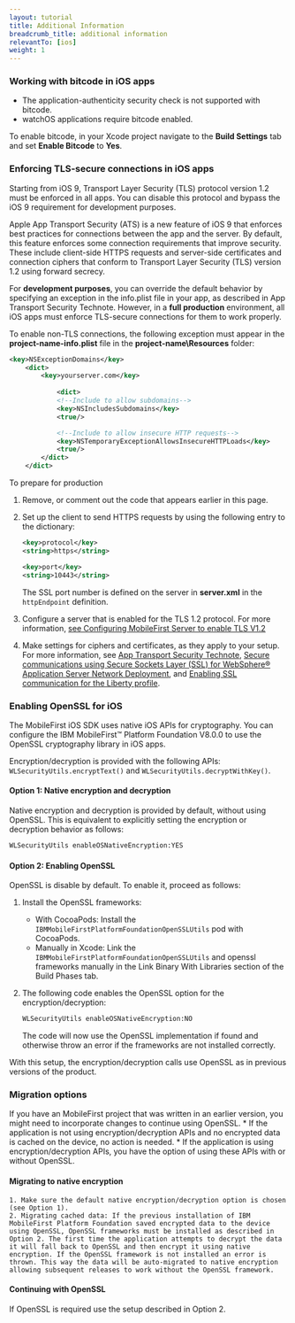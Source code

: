 ```yaml
---
layout: tutorial
title: Additional Information
breadcrumb_title: additional information
relevantTo: [ios]
weight: 1
---
```


### Working with bitcode in iOS apps

* The application-authenticity security check is not supported with bitcode.
* watchOS applications require bitcode enabled.

To enable bitcode, in your Xcode project navigate to the **Build Settings** tab and set **Enable Bitcode** to **Yes**.

### Enforcing TLS-secure connections in iOS apps
Starting from iOS 9, Transport Layer Security (TLS) protocol version 1.2 must be enforced in all apps. You can disable this protocol and bypass the iOS 9 requirement for development purposes.

Apple App Transport Security (ATS) is a new feature of iOS 9 that enforces best practices for connections between the app and the server. By default, this feature enforces some connection requirements that improve security. These include client-side HTTPS requests and server-side certificates and connection ciphers that conform to Transport Layer Security (TLS) version 1.2 using forward secrecy.

For **development purposes**, you can override the default behavior by specifying an exception in the info.plist file in your app, as described in App Transport Security Technote. However, in a **full production** environment, all iOS apps must enforce TLS-secure connections for them to work properly.

To enable non-TLS connections, the following exception must appear in the **project-name-info.plist** file in the **project-name\Resources** folder:

```xml
<key>NSExceptionDomains</key>
    <dict>
        <key>yourserver.com</key>
    
            <dict>
            <!--Include to allow subdomains-->
            <key>NSIncludesSubdomains</key>
            <true/>

            <!--Include to allow insecure HTTP requests-->
            <key>NSTemporaryExceptionAllowsInsecureHTTPLoads</key>
            <true/>
        </dict>
    </dict>
```

To prepare for production

1. Remove, or comment out the code that appears earlier in this page.  
2. Set up the client to send HTTPS requests by using the following entry to the dictionary:  

    ```xml
    <key>protocol</key>
    <string>https</string>

    <key>port</key>
    <string>10443</string>
    ```
    The SSL port number is defined on the server in **server.xml** in the `httpEndpoint` definition.
    
3. Configure a server that is enabled for the TLS 1.2 protocol. For more information, [see Configuring MobileFirst Server to enable TLS V1.2](http://www-01.ibm.com/support/docview.wss?uid=swg21965659)
4. Make settings for ciphers and certificates, as they apply to your setup. For more information, see [App Transport Security Technote](https://developer.apple.com/library/prerelease/ios/technotes/App-Transport-Security-Technote/), [Secure communications using Secure Sockets Layer (SSL) for WebSphere® Application Server Network Deployment](http://www-01.ibm.com/support/knowledgecenter/SSAW57_8.5.5/com.ibm.websphere.nd.doc/ae/csec_sslsecurecom.html?cp=SSAW57_8.5.5%2F1-8-2-33-4-0&lang=en), and [Enabling SSL communication for the Liberty profile](http://www-01.ibm.com/support/knowledgecenter/SSAW57_8.5.5/com.ibm.websphere.wlp.nd.doc/ae/twlp_sec_ssl.html?cp=SSAW57_8.5.5%2F1-3-11-0-4-1-0).

### Enabling OpenSSL for iOS
The MobileFirst iOS SDK uses native iOS APIs for cryptography. You can configure the IBM MobileFirst™ Platform Foundation V8.0.0 to use the OpenSSL cryptography library in iOS apps.

Encryption/decryption is provided with the following APIs: `WLSecurityUtils.encryptText()` and `WLSecurityUtils.decryptWithKey()`.

#### Option 1: Native encryption and decryption
Native encryption and decryption is provided by default, without using OpenSSL. This is equivalent to explicitly setting the encryption or decryption behavior as follows:

```xml
WLSecurityUtils enableOSNativeEncryption:YES
```

#### Option 2: Enabling OpenSSL
OpenSSL is disable by default. To enable it, proceed as follows:

1. Install the OpenSSL frameworks:
    * With CocoaPods: Install the `IBMMobileFirstPlatformFoundationOpenSSLUtils` pod with CocoaPods.
    * Manually in Xcode: Link the `IBMMobileFirstPlatformFoundationOpenSSLUtils` and openssl frameworks manually in the Link Binary With Libraries section of the Build Phases tab.
2. The following code enables the OpenSSL option for the encryption/decryption:

    ```xml
    WLSecurityUtils enableOSNativeEncryption:NO
    ```
    
    The code will now use the OpenSSL implementation if found and otherwise throw an error if the frameworks are not installed correctly.

With this setup, the encryption/decryption calls use OpenSSL as in previous versions of the product.

### Migration options
If you have an MobileFirst project that was written in an earlier version, you might need to incorporate changes to continue using OpenSSL.
    * If the application is not using encryption/decryption APIs and no encrypted data is cached on the device, no action is needed.
    * If the application is using encryption/decryption APIs, you have the option of using these APIs with or without OpenSSL.

#### Migrating to native encryption
    1. Make sure the default native encryption/decryption option is chosen (see Option 1).
    2. Migrating cached data: If the previous installation of IBM MobileFirst Platform Foundation saved encrypted data to the device using OpenSSL, OpenSSL frameworks must be installed as described in Option 2. The first time the application attempts to decrypt the data it will fall back to OpenSSL and then encrypt it using native encryption. If the OpenSSL framework is not installed an error is thrown. This way the data will be auto-migrated to native encryption allowing subsequent releases to work without the OpenSSL framework.

#### Continuing with OpenSSL
If OpenSSL is required use the setup described in Option 2.






